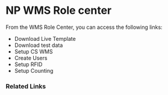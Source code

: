 # NP WMS Role center

From the WMS Role Center, you can access the following links:

- Download Live Template
- Download test data
- Setup CS WMS
- Create Users
- Setup RFID
- Setup Counting


### Related Links



